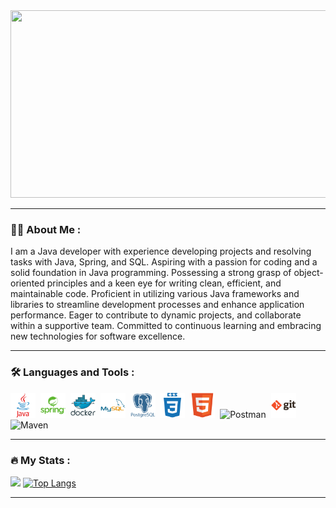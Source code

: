<div align="center">
  <img src="https://media.giphy.com/media/qgQUggAC3Pfv687qPC/giphy.gif" width="600" height="300"/>
</div>

---

### :man_technologist: About Me :

I am a Java developer with experience developing projects and resolving tasks with Java, Spring, and SQL.
Aspiring with a passion for coding and a solid foundation in Java programming. Possessing a strong grasp of object-oriented principles and a keen eye for writing clean, efficient, and maintainable code. Proficient in utilizing various Java frameworks and libraries to streamline development processes and enhance application performance.
Eager to contribute to dynamic projects, and collaborate within a supportive team. Committed to continuous learning and embracing new technologies for software excellence.

---

### :hammer_and_wrench: Languages and Tools :

<div>
  <img src="https://github.com/devicons/devicon/blob/master/icons/java/java-original-wordmark.svg" title="Java" alt="Java" width="40" height="40"/>&nbsp;
  <img src="https://github.com/devicons/devicon/blob/master/icons/spring/spring-original-wordmark.svg" title="Spring" alt="Spring" width="40" height="40"/>&nbsp;
  <img src="https://github.com/devicons/devicon/blob/master/icons/docker/docker-original-wordmark.svg" title="Docker" alt="Docker" width="40" height="40"/>&nbsp;
  <img src="https://github.com/devicons/devicon/blob/master/icons/mysql/mysql-original-wordmark.svg" title="MySQL"  alt="MySQL" width="40" height="40"/>&nbsp;
  <img src="https://github.com/devicons/devicon/blob/master/icons/postgresql/postgresql-plain-wordmark.svg" title="PostgreSQL"  alt="PostgreSQL" width="40" height="40"/>&nbsp;
  <img src="https://github.com/devicons/devicon/blob/master/icons/css3/css3-plain-wordmark.svg"  title="CSS3" alt="CSS" width="40" height="40"/>&nbsp;
  <img src="https://github.com/devicons/devicon/blob/master/icons/html5/html5-original.svg" title="HTML5" alt="HTML" width="40" height="40"/>&nbsp;
  <img src="https://www.svgrepo.com/show/354202/postman-icon.svg" title="Postman"  alt="Postman" width="40" height="40"/>&nbsp;
  <img src="https://github.com/devicons/devicon/blob/master/icons/git/git-original-wordmark.svg" title="Git" **alt="Git" width="40" height="40"/>
  <img src="https://www.svgrepo.com/show/354051/maven.svg" title="Maven"  alt="Maven" width="40" height="40"/>&nbsp;
</div>

---

### :fire: My Stats :

![](https://github-readme-stats.vercel.app/api?username=OleksandrOsypenko89&theme=dark&hide_border=false&include_all_commits=true&count_private=false)
[![Top Langs](https://github-readme-stats.vercel.app/api/top-langs/?username=OleksandrOsypenko89&layout=compact&theme=vision-friendly-dark)](https://github.com/anuraghazra/github-readme-stats)

---

<img src="https://komarev.com/ghpvc/?username=OleksandrOsypenko89&style=flat-square&color=blue" alt=""/>
